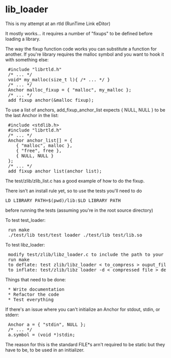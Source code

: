 lib_loader
==========

This is my attempt at an rtld (RunTime Link eDitor)

It mostly works... it requires a number of "fixups" to be defined before loading a library.

The way the fixup function code works you can substitute a function for another.
If you're library requires the malloc symbol and you want to hook it with something else:
<pre>
 #include "librtld.h"
 /* ... */
 void* my_malloc(size_t l){ /* ... */ }
 /* ... */
 Anchor malloc_fixup = { "malloc", my_malloc };
 /* ... */
 add_fixup_anchor(&malloc_fixup);
</pre>

To use a list of anchors, add_fixup_anchor_list expects { NULL, NULL } to
be the last Anchor in the list:
<pre>
 #include &lt;stdlib.h&gt;
 #include "librtld.h"
 /* ... */
 Anchor anchor_list[] = {
	{ "malloc", malloc },
	{ "free", free },
    { NULL, NULL }
 };
 /* ... */
 add_fixup_anchor_list(anchor_list);
</pre>

The test/zlib/zlib_list.c has a good example of how to do the fixup.

There isn't an install rule yet, so to use the tests you'll need to do
<pre>
LD_LIBRARY_PATH=$(pwd)/lib:$LD_LIBRARY_PATH
</pre>
before running the tests (assuming you're in the root source directory)

To test test_loader:
<pre>
 run make
 ./test/lib_test/test_loader ./test/lib_test/lib.so
</pre>

To test libz_loader:
<pre>
 modify test/zlib/libz_loader.c to include the path to your libz.so
 run make
 to deflate: test zlib/libz_loader &lt; to_compress &gt; ouput_file
 to inflate: test/zlib/libz_loader -d &lt; compressed_file &gt; decompressed_file
</pre>

Things that need to be done:
<pre>
 * Write documentation
 * Refactor the code
 * Test everything
</pre>

If there's an issue where you can't initialize an Anchor for stdout, stdin, or stderr:
<pre>
 Anchor a = { "stdin", NULL };
 /* ... */
 a.symbol = (void *)stdin;
</pre>
The reason for this is the standard FILE*s arn't required to be static but they have to be,
to be used in an initializer.
